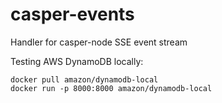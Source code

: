 # casper-events
Handler for casper-node SSE event stream



Testing AWS DynamoDB locally:
```
docker pull amazon/dynamodb-local
docker run -p 8000:8000 amazon/dynamodb-local
```

